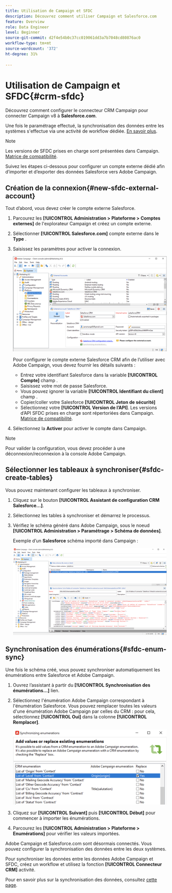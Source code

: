 ```yaml
---
title: Utilisation de Campaign et SFDC
description: Découvrez comment utiliser Campaign et Salesforce.com
feature: Overview
role: Data Engineer
level: Beginner
source-git-commit: d2f4e54b0c37cc019061dd3a7b7048cd80876ac0
workflow-type: tm+mt
source-wordcount: '372'
ht-degree: 31%

---
```


# Utilisation de Campaign et SFDC{#crm-sfdc}

Découvrez comment configurer le connecteur CRM Campaign pour connecter Campaign v8 à **Salesforce.com**.

Une fois le paramétrage effectué, la synchronisation des données entre les systèmes s&#39;effectue via une activité de workflow dédiée. [En savoir plus](crm-data-sync.md).

>[!NOTE]
>
>Les versions de SFDC prises en charge sont présentées dans Campaign. [Matrice de compatibilité](../start/compatibility-matrix.md).


Suivez les étapes ci-dessous pour configurer un compte externe dédié afin d’importer et d’exporter des données Salesforce vers Adobe Campaign.

## Création de la connexion{#new-sfdc-external-account}

Tout d’abord, vous devez créer le compte externe Salesforce.

1. Parcourez les **[!UICONTROL Administration > Plateforme > Comptes externes]** de l&#39;explorateur Campaign et créez un compte externe.
1. Sélectionner **[!UICONTROL Salesforce.com]** compte externe dans le **Type** .
1. Saisissez les paramètres pour activer la connexion.

   ![](assets/sfdc-external-account.png)

   Pour configurer le compte externe Salesforce CRM afin de l’utiliser avec Adobe Campaign, vous devez fournir les détails suivants :

   * Entrez votre identifiant Salesforce dans la variable **[!UICONTROL Compte]** champ .
   * Saisissez votre mot de passe Salesforce.
   * Vous pouvez ignorer la variable **[!UICONTROL Identifiant du client]** champ .
   * Copier/coller votre Salesforce **[!UICONTROL Jeton de sécurité]**
   * Sélectionnez votre **[!UICONTROL Version de l’API]**. Les versions d’API SFDC prises en charge sont répertoriées dans Campaign. [Matrice de compatibilité](../start/compatibility-matrix.md).

1. Sélectionnez la **Activer** pour activer le compte dans Campaign.

>[!NOTE]
>
>Pour valider la configuration, vous devez procéder à une déconnexion/reconnexion à la console Adobe Campaign.

## Sélectionner les tableaux à synchroniser{#sfdc-create-tables}

Vous pouvez maintenant configurer les tableaux à synchroniser.

1. Cliquez sur le bouton **[!UICONTROL Assistant de configuration CRM Salesforce...]**.
1. Sélectionnez les tables à synchroniser et démarrez le processus.
1. Vérifiez le schéma généré dans Adobe Campaign, sous le noeud **[!UICONTROL Administration > Paramétrage > Schéma de données]**.

   Exemple d’un **Salesforce** schéma importé dans Campaign :

   ![](assets/sfdc-schemas.png)

## Synchronisation des énumérations{#sfdc-enum-sync}

Une fois le schéma créé, vous pouvez synchroniser automatiquement les énumérations entre Salesforce et Adobe Campaign.

1. Ouvrez l’assistant à partir du  **[!UICONTROL Synchronisation des énumérations...]** lien.
1. Sélectionnez l&#39;énumération Adobe Campaign correspondant à l&#39;énumération Salesforce.
Vous pouvez remplacer toutes les valeurs d&#39;une énumération Adobe Campaign par celles du CRM : pour cela, sélectionnez **[!UICONTROL Oui]** dans la colonne **[!UICONTROL Remplacer]**.

   ![](assets/sfdc-enum.png)

1. Cliquez sur **[!UICONTROL Suivant]** puis **[!UICONTROL Début]** pour commencer à importer les énumérations.

1. Parcourez les **[!UICONTROL Administration > Plateforme > Enumérations]** pour vérifier les valeurs importées.


Adobe Campaign et Salesforce.com sont désormais connectés. Vous pouvez configurer la synchronisation des données entre les deux systèmes.

Pour synchroniser les données entre les données Adobe Campaign et SFDC, créez un workflow et utilisez la fonction **[!UICONTROL Connecteur CRM]** activité.

Pour en savoir plus sur la synchronisation des données, consultez [cette page](crm-data-sync.md).
